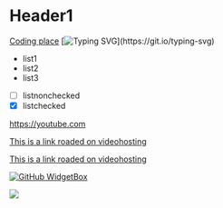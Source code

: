 # Header1

[Coding place][code]
[![Typing SVG](https://readme-typing-svg.herokuapp.com?font=Fira+Code&pause=100&multiline=true&width=650&height=150&lines=I'm+curently+learnig+UE%2C+web;I'm+interested+in+making+games%2C+smth+with+arduino;You+can+reach+me+by+mail%3A+kirill.prigozhin%40gmail.com+;and+tg%3ASealinus;It's+just+a+test+of+dynamic+text!!!!!!)](https://git.io/typing-svg)

- list1
- list2
- list3

- [ ] listnonchecked
- [x] listchecked

<https://youtube.com>


[This is a link roaded on videohosting](https://youtube.com)

[This is a link roaded on videohosting](https://youtube.com/ "Youtube")








[![GitHub WidgetBox](https://github-widgetbox.vercel.app/api/skills?languages=C++,markdown&&tools=git)](https://github.com/Jurredr/github-widgetbox)













[code]: https://github.com









![](https://github-readme-stats.vercel.app/api?username=Sealinus&custom_title=My+stats:&show_icons=true&theme=dark)
